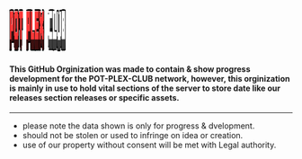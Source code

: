 <img src="assets/title.png" alt="HTML Logo" height=75 width=100>

#### This GitHub Orginization was made to contain & show progress development for the POT-PLEX-CLUB network, however, this orginization is mainly in use to hold vital sections of the server to store date like our releases section releases or specific assets.
*** 
* please note the data shown is only for progress & dvelopment.
* should not be stolen or used to infringe on idea or creation.
* use of our property without consent will be met with Legal authority.
